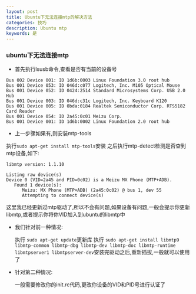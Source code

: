 ```yaml
---
layout: post
title: Ubuntu下无法连接mtp的解决方法
categories: 技巧
description: Ubuntu mtp
keywords: 是
---
```


### ubuntu下无法连接mtp
- 首先执行lsusb命令,查看是否有当前的设备号

```
Bus 002 Device 001: ID 1d6b:0003 Linux Foundation 3.0 root hub
Bus 001 Device 053: ID 046d:c077 Logitech, Inc. M105 Optical Mouse
Bus 001 Device 052: ID 0424:2514 Standard Microsystems Corp. USB 2.0 Hub
Bus 001 Device 003: ID 046d:c31c Logitech, Inc. Keyboard K120
Bus 001 Device 005: ID 0bda:0184 Realtek Semiconductor Corp. RTS5182 Card Reader
Bus 001 Device 054: ID 2a45:0c01 Meizu Corp. 
Bus 001 Device 001: ID 1d6b:0002 Linux Foundation 2.0 root hub

```
- 上一步骤如果有,则安装mtp-tools

执行`sudo apt-get install mtp-tools`安装
之后执行mtp-detect检测是否查到mtp设备,如下:

```
libmtp version: 1.1.10

Listing raw device(s)
Device 0 (VID=2a45 and PID=0c02) is a Meizu MX Phone (MTP+ADB).
   Found 1 device(s):
      Meizu: MX Phone (MTP+ADB) (2a45:0c02) @ bus 1, dev 55
	  Attempting to connect device(s)

```

这里我已经更新过mtp驱动了,所以不会有问题,如果设备有问题,一般会提示你更新libmtp,或者提示你将你VID加入到ubuntu的libmtp中

- 我们针对前一种情况:

	执行 `sudo apt-get update`更新库
	执行 `sudo apt-get install libmtp9 libmtp-common libmtp-dbg libmtp-dev libmtp-doc libmtp-runtime libmtpserver1 libmtpserver-dev`安装完驱动之后,重新插拔,一般就可以使用了

- 针对第二种情况:

	一般需要修改你的init.rc代码,更改你设备的VID和PID号进行认证了
